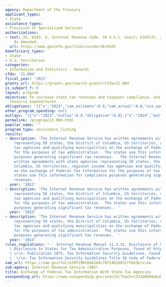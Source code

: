 ```yaml
---
agency: Department of the Treasury
applicant_types:
- State
assistance_types:
- Provision of Specialized Services
authorizations:
- text: 26, 6103, d, Internal Revenue Code. 26 U.S.C. &sect; 6103(d). 26, 6103, d,
    As Amended.
  url: https://www.govinfo.gov/link/uscode/26/6103
beneficiary_types:
- State
- U.S. Territories
categories:
- Information and Statistics - General
cfda: '21.004'
fiscal_year: '2023'
grants_url: https://grants.gov/search-grants?cfda=21.004
is_subpart_f: 0
layout: program
objective: To increase state tax revenues and taxpayer compliance, and to reduce duplicate
  resource expenditures.
obligations: '[{"x":"2023","sam_estimate":0.0,"sam_actual":0.0,"usa_spending_actual":0.0},{"x":"2024","sam_estimate":0.0,"sam_actual":0.0,"usa_spending_actual":0.0},{"x":"2025","sam_estimate":0.0,"sam_actual":0.0,"usa_spending_actual":0.0}]'
other_program_spending: null
outlays: '[{"x":"2023","outlay":0.0,"obligation":0.0},{"x":"2024","outlay":0.0,"obligation":0.0},{"x":"2025","outlay":0.0,"obligation":0.0}]'
permalink: /program/21.004.html
popular_name: ''
program_type: assistance_listing
results:
- description: 'The Internal Revenue Service has written agreements with state agencies
    representing 50 states, the District of Columbia, US territories, regional income
    tax agencies and qualifying municipalities on the exchange of Federal Tax Information
    for the purposes of tax administration.  The states use this information for compliance
    purposes generating significant tax revenues.   The Internal Revenue Service has
    written agreements with state agencies representing 50 states, the District of
    Columbia, US territories, regional income tax agencies and qualifying municipalities
    on the exchange of Federal Tax Information for the purposes of tax administration.  The
    states use this information for compliance purposes generating significant tax
    revenues.  '
  year: '2012'
- description: 'The Internal Revenue Service has written agreements with state agencies
    representing 50 states, the District of Columbia, US territories, regional income
    tax agencies and qualifying municipalities on the exchange of Federal Tax Information
    for the purposes of tax administration.  The states use this information for compliance
    purposes generating significant tax revenues.  '
  year: '2013'
- description: 'The Internal Revenue Service has written agreements with state agencies
    representing 50 states, the District of Columbia, US territories, regional income
    tax agencies and qualifying municipalities on the exchange of Federal Tax Information
    for the purposes of tax administration.  The states use this information for compliance
    purposes generating significant tax revenues.  '
  year: '2014'
rules_regulations: "-  Internal Revenue Manual 11.3.32, Disclosure of Official Information,\
  \ Disclosure to States for Tax Administration Purposes, found at http://www.irs.gov/irm/part11/\
  \ \r\n- Publication 1075, Tax Information Security Guidelines, found at http://www.irs.gov/pub/irs-pdf/p1075.pdf.\
  \  \r\n- Tax Information Security Guidelines Title 26 Code of Federal Regulations"
sam_url: https://sam.gov/fal/e39f29620ab244c78714010831ff6b3b/view
sub-agency: Internal Revenue Service (IRS)
title: Exchange of Federal Tax Information With State Tax Agencies
usaspending_url: https://www.usaspending.gov/search/?hash=1333a06b8aba648087a821c9e4713cd4
---
```

